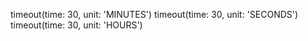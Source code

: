 timeout(time: 30, unit: 'MINUTES')
timeout(time: 30, unit: 'SECONDS')
timeout(time: 30, unit: 'HOURS')

